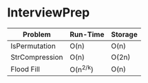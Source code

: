 # InterviewPrep
| Problem | Run-Time | Storage |
|--|--|--|
| IsPermutation | O(n) | O(n) |
| StrCompression | O(n) | O(2n) |
| Flood Fill | O(n<sup>2/k</sup>) | O(n) |

